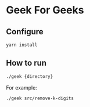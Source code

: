 # Geek For Geeks

## Configure

```sh
yarn install
```

## How to run

```sh
./geek {directory}
````

For example:

```sh
./geek src/remove-k-digits
```
